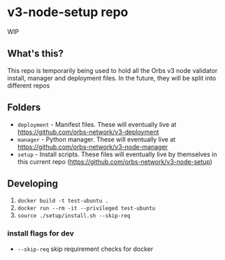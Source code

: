 # v3-node-setup repo

WIP

## What's this?

This repo is temporarily being used to hold all the Orbs v3 node validator install, manager and deployment files. In the future, they will be split into different repos

## Folders

- `deployment` - Manifest files. These will eventually live at https://github.com/orbs-network/v3-deployment
- `manager` - Python manager. These will eventually live at https://github.com/orbs-network/v3-node-manager
- `setup` - Install scripts. These files will eventually live by themselves in this current repo (https://github.com/orbs-network/v3-node-setup)

## Developing

1. `docker build -t test-ubuntu .`
2. `docker run --rm -it --privileged test-ubuntu`
3. `source ./setup/install.sh --skip-req`

### install flags for dev
- `--skip-req` skip requirement checks for docker
